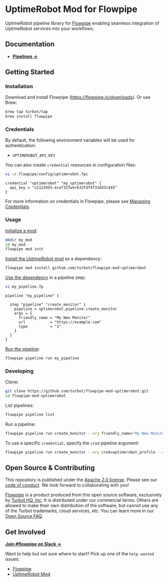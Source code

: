 # UptimeRobot Mod for Flowpipe

UptimeRobot pipeline library for [Flowpipe](https://flowpipe.io) enabling seamless integration of UptimeRobot services into your workflows.

## Documentation

- **[Pipelines →](https://hub.flowpipe.io/mods/turbot/uptimerobot/pipelines)**

## Getting Started

### Installation

Download and install Flowpipe (https://flowpipe.io/downloads). Or use Brew:

```sh
brew tap turbot/tap
brew install flowpipe
```

### Credentials

By default, the following environment variables will be used for authentication:

- `UPTIMEROBOT_API_KEY`

You can also create `credential` resources in configuration files:

```sh
vi ~/.flowpipe/config/uptimerobot.fpc
```

```hcl
credential "uptimerobot" "my_uptimerobot" {
  api_key = "u1123455-ecaf32fwer633fdf4f33dd3c445"
}
```

For more information on credentials in Flowpipe, please see [Managing Credentials](https://flowpipe.io/docs/run/credentials).

### Usage

[Initialize a mod](https://www.flowpipe.io/docs/mods/index#initializing-a-mod):

```sh
mkdir my_mod
cd my_mod
flowpipe mod init
```

[Install the UptimeRobot mod](https://www.flowpipe.io/docs/mods/mod-dependencies#mod-dependencies) as a dependency:

```sh
flowpipe mod install github.com/turbot/flowpipe-mod-uptimerobot
```

[Use the dependency](https://www.flowpipe.io/docs/mods/write-pipelines/index) in a pipeline step:

```sh
vi my_pipeline.fp
```

```hcl
pipeline "my_pipeline" {

  step "pipeline" "create_monitor" {
    pipeline = uptimerobot.pipeline.create_monitor
    args = {
      friendly_name = "My New Monitor"
      url           = "https://example.com"
      type          = "1"
    }
  }
}
```

[Run the pipeline](https://www.flowpipe.io/docs/run/pipelines):

```sh
flowpipe pipeline run my_pipeline
```

### Developing

Clone:

```sh
git clone https://github.com/turbot/flowpipe-mod-uptimerobot.git
cd flowpipe-mod-uptimerobot
```

List pipelines:

```sh
flowpipe pipeline list
```

Run a pipeline:

```sh
flowpipe pipeline run create_monitor --arg friendly_name="My New Monitor" --arg url="https://example.com" --arg type="1"
```

To use a specific `credential`, specify the `cred` pipeline argument:

```sh
flowpipe pipeline run create_monitor --arg cred=uptimerobot_profile --arg friendly_name="My New Monitor" --arg url="https://example.com" --arg type="1"
```

## Open Source & Contributing

This repository is published under the [Apache 2.0 license](https://www.apache.org/licenses/LICENSE-2.0). Please see our [code of conduct](https://github.com/turbot/.github/blob/main/CODE_OF_CONDUCT.md). We look forward to collaborating with you!

[Flowpipe](https://flowpipe.io) is a product produced from this open source software, exclusively by [Turbot HQ, Inc](https://turbot.com). It is distributed under our commercial terms. Others are allowed to make their own distribution of the software, but cannot use any of the Turbot trademarks, cloud services, etc. You can learn more in our [Open Source FAQ](https://turbot.com/open-source).

## Get Involved

**[Join #flowpipe on Slack →](https://flowpipe.io/community/join)**

Want to help but not sure where to start? Pick up one of the `help wanted` issues:

- [Flowpipe](https://github.com/turbot/flowpipe/labels/help%20wanted)
- [UptimeRobot Mod](https://github.com/turbot/flowpipe-mod-uptimerobot/labels/help%20wanted)
